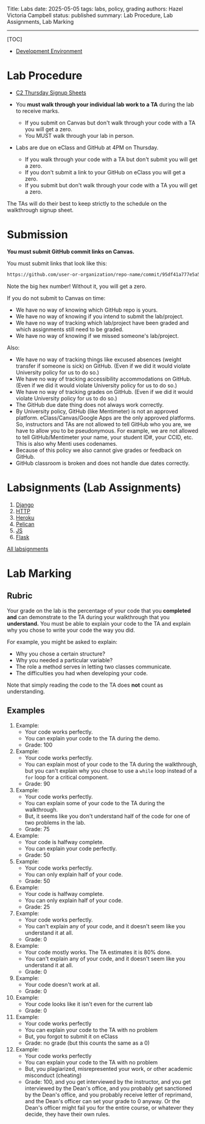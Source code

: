 Title: Labs
date: 2025-05-05
tags: labs, policy, grading
authors: Hazel Victoria Campbell
status: published
summary: Lab Procedure, Lab Assignments, Lab Marking

----

[TOC]

* [Development Environment]({filename}environment.md)

# Lab Procedure

* [C2 Thursday Signup Sheets](https://drive.google.com/drive/folders/18ZrTrM7RheTBpXqPu-mK_2I2zeU9-nE3?usp=sharing)

* You **must walk through your individual lab work to a TA** during the lab to receive marks.
    * If you submit on Canvas but don't walk through your code with a TA you will get a zero.
    * You MUST walk through your lab in person.
* Labs are due on eClass and GitHub at 4PM on Thursday.
    * If you walk through your code with a TA but don't submit you will get a zero.
    * If you don't submit a link to your GitHub on eClass you will get a zero.
    * If you submit but don't walk through your code with a TA you will get a zero.

The TAs will do their best to keep strictly to the schedule on the walkthrough signup sheet.

# Submission

**You must submit GitHub commit links on Canvas.**

You must submit links that look like this:

```.txt
https://github.com/user-or-organization/repo-name/commit/95df41a777e5a5b5cda1e5d6c38953d26549f702
```

<aside class="longWarning">
    <p>Note the big hex number! Without it, you will get a zero.</p>
</aside>

If you do not submit to Canvas on time:

* We have no way of knowing which GitHub repo is yours.
* We have no way of knowing if you intend to submit the lab/project.
* We have no way of tracking which lab/project have been graded and which assignments still need to be graded.
* We have no way of knowing if we missed someone's lab/project.

Also:

* We have no way of tracking things like excused absences (weight transfer if someone is sick) on GitHub. (Even if we did it would violate University policy for us to do so.)
* We have no way of tracking accessibility accommodations on GitHub. (Even if we did it would violate University policy for us to do so.)
* We have no way of tracking grades on GitHub. (Even if we did it would violate University policy for us to do so.)
* The GitHub due date thing does not always work correctly.
* By University policy, GitHub (like Mentimeter) is not an approved platform. eClass/Canvas/Google Apps are the only approved platforms. So, instructors and TAs are not allowed to tell GitHub who you are, we have to allow you to be pseudonymous. For example, we are not allowed to tell GitHub/Mentimeter your name, your student ID#, your CCID, etc. This is also why Menti uses codenames.
* Because of this policy we also cannot give grades or feedback on GitHub.
* GitHub classroom is broken and does not handle due dates correctly.

# Labsignments (Lab Assignments)

1. [Django]({filename}/labsignments/django.md)
2. [HTTP]({filename}/labsignments/http.md)
3. [Heroku]({filename}/labsignments/heroku.md)
4. [Pelican]({filename}/labsignments/pelican.md)
5. [JS]({filename}/labsignments/js.md)
6. [Flask]({filename}/labsignments/flask.md)


[All labsignments]({category}labsignments)

# Lab Marking

## Rubric

Your grade on the lab is the percentage of your code that you **completed and** can demonstrate to the TA during your walkthrough that you **understand.** You must be able to explain your code to the TA and explain why you chose to write your code the way you did.

For example, you might be asked to explain:

* Why you chose a certain structure?
* Why you needed a particular variable?
* The role a method serves in letting two classes communicate.
* The difficulties you had when developing your code.

Note that simply reading the code to the TA does **not** count as understanding.

## Examples

1. Example:
    * Your code works perfectly. 
    * You can explain your code to the TA during the demo.
    * Grade: 100
2. Example:
    * Your code works perfectly.
    * You can explain most of your code to the TA during the walkthrough, but you can't explain why you chose to use a `while` loop instead of a `for` loop for a critical component.
    * Grade: 90
3. Example:
    * Your code works perfectly.
    * You can explain some of your code to the TA during the walkthrough.
    * But, it seems like you don't understand half of the code for one of two problems in the lab.
    * Grade: 75
4. Example:
    * Your code is halfway complete.
    * You can explain your code perfectly.
    * Grade: 50
4. Example:
    * Your code works perfectly.
    * You can only explain half of your code.
    * Grade: 50
5. Example:
    * Your code is halfway complete.
    * You can only explain half of your code.
    * Grade: 25
6. Example:
    * Your code works perfectly.
    * You can't explain any of your code, and it doesn't seem like you understand it at all.
    * Grade: 0
7. Example:
    * Your code mostly works. The TA estimates it is 80% done.
    * You can't explain any of your code, and it doesn't seem like you understand it at all.
    * Grade: 0
8. Example:
    * Your code doesn't work at all.
    * Grade: 0
9. Example:
    * Your code looks like it isn't even for the current lab
    * Grade: 0
10. Example:
    * Your code works perfectly
    * You can explain your code to the TA with no problem
    * But, you forgot to submit it on eClass
    * Grade: no grade (but this counts the same as a 0)
11. Example:
    * Your code works perfectly
    * You can explain your code to the TA with no problem
    * But, you plagiarized, misrepresented your work, or other academic misconduct (cheating)
    * Grade: 100, and you get interviewed by the instructor, and you get interviewed by the Dean's office, and you probably get sanctioned by the Dean's office, and you probably receive letter of reprimand, and the Dean's officer can set your grade to 0 anyway. Or the Dean's officer might fail you for the entire course, or whatever they decide, they have their own rules.
